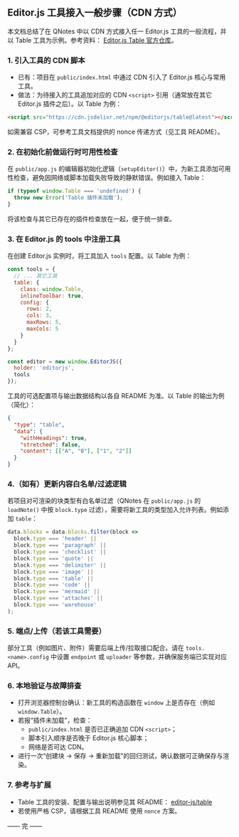 ## Editor.js 工具接入一般步骤（CDN 方式）

本文档总结了在 QNotes 中以 CDN 方式接入任一 Editor.js 工具的一般流程，并以 Table 工具为示例。参考资料： [Editor.js Table 官方仓库](https://github.com/editor-js/table)。

### 1. 引入工具的 CDN 脚本

- 已有：项目在 `public/index.html` 中通过 CDN 引入了 Editor.js 核心与常用工具。
- 做法：为待接入的工具追加对应的 CDN `<script>` 引用（通常放在其它 Editor.js 插件之后）。以 Table 为例：

```html
<script src="https://cdn.jsdelivr.net/npm/@editorjs/table@latest"></script>
```

如需兼容 CSP，可参考工具文档提供的 nonce 传递方式（见工具 README）。

### 2. 在初始化前做运行时可用性检查

在 `public/app.js` 的编辑器初始化逻辑（`setupEditor()`）中，为新工具添加可用性检查，避免因网络或脚本加载失败导致的静默错误。例如接入 Table：

```js
if (typeof window.Table === 'undefined') {
  throw new Error('Table 插件未加载');
}
```

将该检查与其它已存在的插件检查放在一起，便于统一排查。

### 3. 在 Editor.js 的 tools 中注册工具

在创建 Editor.js 实例时，将工具加入 `tools` 配置。以 Table 为例：

```js
const tools = {
  // ... 其它工具
  table: {
    class: window.Table,
    inlineToolbar: true,
    config: {
      rows: 2,
      cols: 3,
      maxRows: 5,
      maxCols: 5
    }
  }
};

const editor = new window.EditorJS({
  holder: 'editorjs',
  tools
});
```

工具的可选配置项与输出数据结构以各自 README 为准。以 Table 的输出为例（简化）：

```json
{
  "type": "table",
  "data": {
    "withHeadings": true,
    "stretched": false,
    "content": [["A", "B"], ["1", "2"]]
  }
}
```

### 4.（如有）更新内容白名单/过滤逻辑

若项目对可渲染的块类型有白名单过滤（QNotes 在 `public/app.js` 的 `loadNote()` 中按 `block.type` 过滤），需要将新工具的类型加入允许列表。例如添加 `table`：

```js
data.blocks = data.blocks.filter(block =>
  block.type === 'header' ||
  block.type === 'paragraph' ||
  block.type === 'checklist' ||
  block.type === 'quote' ||
  block.type === 'delimiter' ||
  block.type === 'image' ||
  block.type === 'table' ||
  block.type === 'code' ||
  block.type === 'mermaid' ||
  block.type === 'attaches' ||
  block.type === 'warehouse'
);
```

### 5. 端点/上传（若该工具需要）

部分工具（例如图片、附件）需要后端上传/拉取接口配合。请在 `tools.<name>.config` 中设置 `endpoint` 或 `uploader` 等参数，并确保服务端已实现对应 API。

### 6. 本地验证与故障排查

- 打开浏览器控制台确认：新工具的构造函数在 `window` 上是否存在（例如 `window.Table`）。
- 若报“插件未加载”，检查：
  - `public/index.html` 是否已正确追加 CDN `<script>`；
  - 脚本引入顺序是否晚于 Editor.js 核心脚本；
  - 网络是否可达 CDN。
- 进行一次“创建块 → 保存 → 重新加载”的回归测试，确认数据可正确保存与渲染。

### 7. 参考与扩展

- Table 工具的安装、配置与输出说明参见其 README： [editor-js/table](https://github.com/editor-js/table)
- 若使用严格 CSP，请根据工具 README 使用 `nonce` 方案。

—— 完 ——


